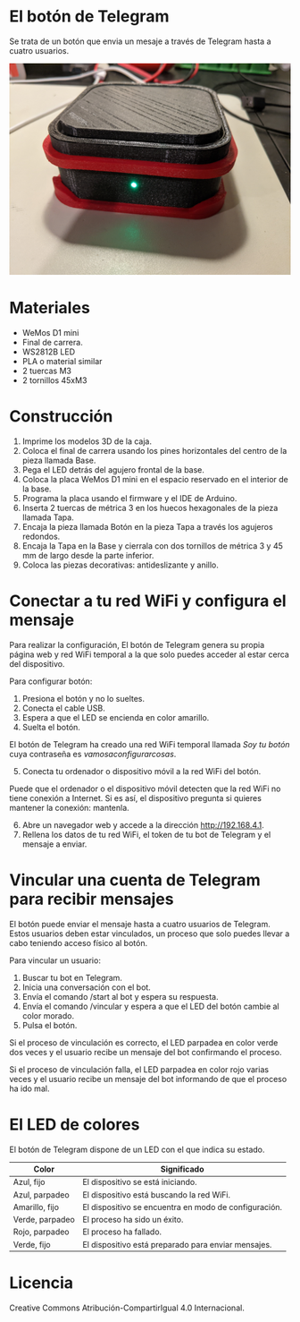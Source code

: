 # El botón de Telegram
Se trata de un botón que envia un mesaje a través de Telegram hasta a cuatro usuarios.

<img src="https://raw.githubusercontent.com/kikeelectronico/boton-telegram/main/photos/cover.jpg">

# Materiales

- WeMos D1 mini
- Final de carrera.
- WS2812B LED
- PLA o material similar
- 2 tuercas M3
- 2 tornillos 45xM3

# Construcción

1. Imprime los modelos 3D de la caja.
2. Coloca el final de carrera usando los pines horizontales del centro de la pieza llamada Base.
3. Pega el LED detrás del agujero frontal de la base.
4. Coloca la placa WeMos D1 mini en el espacio reservado en el interior de la base.
5. Programa la placa usando el firmware y el IDE de Arduino.
6. Inserta 2 tuercas de métrica 3 en los huecos hexagonales de la pieza llamada Tapa.
7. Encaja la pieza llamada Botón en la pieza Tapa a través los agujeros redondos.
8. Encaja la Tapa en la Base y cierrala con dos tornillos de métrica 3 y 45 mm de largo desde la parte inferior.
9. Coloca las piezas decorativas: antideslizante y anillo.

# Conectar a tu red WiFi y configura el mensaje

Para realizar la configuración, El botón de Telegram genera su propia página web y red WiFi temporal a la que solo puedes acceder al estar cerca del dispositivo.

Para configurar botón:

1. Presiona el botón y no lo sueltes.
2. Conecta el cable USB.
3. Espera a que el LED se encienda en color amarillo.
4. Suelta el botón.

El botón de Telegram ha creado una red WiFi temporal llamada _Soy tu botón_ cuya contraseña es _vamosaconfigurarcosas_.

5. Conecta tu ordenador o dispositivo móvil a la red WiFi del botón.

Puede que el ordenador o el dispositivo móvil detecten que la red WiFi no tiene conexión a Internet. Si es así, el dispositivo pregunta si quieres mantener la conexión: mantenla.

6. Abre un navegador web y accede a la dirección http://192.168.4.1.
7. Rellena los datos de tu red WiFi, el token de tu bot de Telegram y el mensaje a enviar.

# Vincular una cuenta de Telegram para recibir mensajes

El botón puede enviar el mensaje hasta a cuatro usuarios de Telegram. Estos usuarios deben estar vinculados, un proceso que solo puedes llevar a cabo teniendo acceso físico al botón.

Para vincular un usuario:

1. Buscar tu bot en Telegram.
2. Inicia una conversación con el bot.
3. Envía el comando /start al bot y espera su respuesta.
4. Envía el comando /vincular y espera a que el LED del botón cambie al color morado.
5. Pulsa el botón.

Si el proceso de vinculación es correcto, el LED parpadea en color verde dos veces y el usuario recibe un mensaje del bot confirmando el proceso.

Si el proceso de vinculación falla, el LED parpadea en color rojo varias veces y el usuario recibe un mensaje del bot informando de que el proceso ha ido mal.

# El LED de colores

El botón de Telegram dispone de un LED con el que indica su estado.

|  Color |  Significado |
|---|---|
| Azul, fijo  | El dispositivo se está iniciando.  |
| Azul, parpadeo  | El dispositivo está buscando la red WiFi.  |
| Amarillo, fijo  | El dispositivo se encuentra en modo de configuración.  |
| Verde, parpadeo  | El proceso ha sido un éxito.  |
| Rojo, parpadeo  | El proceso ha fallado.  |
| Verde, fijo  | El dispositivo está preparado para enviar mensajes.  |


# Licencia
Creative Commons Atribución-CompartirIgual 4.0 Internacional.

